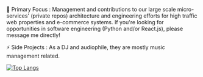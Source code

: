  
👯 Primary Focus : Management and contributions to our  large scale micro-services' (private repos) architecture and engineering efforts for high traffic web properties and e-commerce systems.  If you're looking for opportunities in software engineering (Python and/or React.js), please message me directly!

⚡ Side Projects : As a DJ and audiophile, they are mostly music management related.
<!--
**jskills/jskills** is a ✨ _special_ ✨ repository because its `README.md` (this file) appears on your GitHub profile.

Here are some ideas to get you started:

- 🔭 I’m currently working on ...
- 🌱 I’m currently learning ...
- 👯 I’m looking to collaborate on ...
- 🤔 I’m looking for help with ...
- 💬 Ask me about ...
- 📫 How to reach me: ...
- 😄 Pronouns: ...
- ⚡ Fun fact: ...
-->

<!--
[![jskills' Public GitHub stats](https://github-readme-stats.vercel.app/api?username=jskills&count_private=true&include_all_commits=true&show_icons=true&theme=tokyonight&hide=contribs&custom_title=Public_Stats)](https://github.com/anuraghazra/github-readme-stats)
-->

[![Top Langs](https://github-readme-stats.vercel.app/api/top-langs/?username=jskills&count_private=true&include_all_commits=true&show_icons=true&theme=tokyonight&layout=compact)](https://github.com/anuraghazra/github-readme-stats)
